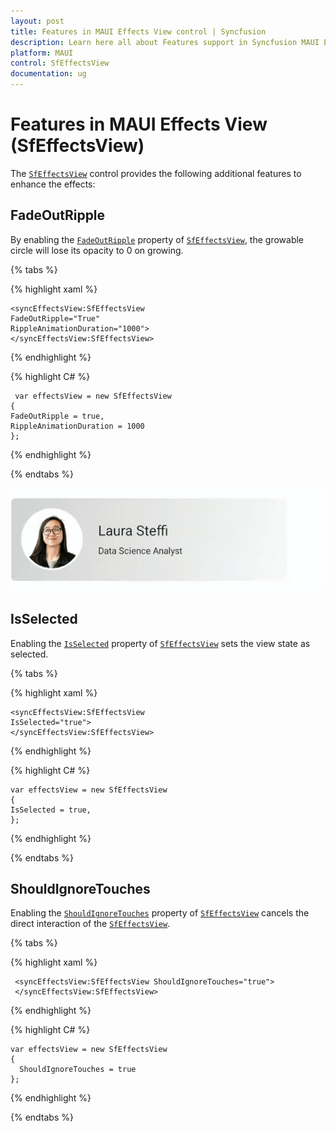 ```yaml
---
layout: post
title: Features in MAUI Effects View control | Syncfusion
description: Learn here all about Features support in Syncfusion MAUI Effects View (SfEffectsView) control and more.
platform: MAUI
control: SfEffectsView
documentation: ug
---
```


# Features in MAUI Effects View (SfEffectsView)

The [`SfEffectsView`](https://help.syncfusion.com/cr/xamarin/Syncfusion.XForms.EffectsView.SfEffectsView.html) control provides the following additional features to enhance the effects:

## FadeOutRipple

By enabling the [`FadeOutRipple`](https://help.syncfusion.com/cr/xamarin/Syncfusion.XForms.EffectsView.SfEffectsView.html#Syncfusion_XForms_EffectsView_SfEffectsView_FadeOutRipple) property of [`SfEffectsView`](https://help.syncfusion.com/cr/xamarin/Syncfusion.XForms.EffectsView.SfEffectsView.html), the growable circle will lose its opacity to 0 on growing.

{% tabs %} 

{% highlight xaml %} 

    <syncEffectsView:SfEffectsView
    FadeOutRipple="True"
    RippleAnimationDuration="1000">
    </syncEffectsView:SfEffectsView>

{% endhighlight %}

{% highlight C# %} 

     var effectsView = new SfEffectsView
    {
    FadeOutRipple = true,
    RippleAnimationDuration = 1000
    };
            
{% endhighlight %}

{% endtabs %}

![FadeOutRipple](Features_images/EffectsView_Fadeout_Ripple.gif)

## IsSelected

Enabling the [`IsSelected`](https://help.syncfusion.com/cr/xamarin/Syncfusion.XForms.EffectsView.SfEffectsView.html#Syncfusion_XForms_EffectsView_SfEffectsView_IsSelected) property of [`SfEffectsView`](https://help.syncfusion.com/cr/xamarin/Syncfusion.XForms.EffectsView.SfEffectsView.html) sets the view state as selected.

{% tabs %} 

{% highlight xaml %} 

    <syncEffectsView:SfEffectsView
    IsSelected="true">
    </syncEffectsView:SfEffectsView>

{% endhighlight %}

{% highlight C# %} 

    var effectsView = new SfEffectsView
    {
    IsSelected = true,
    };

{% endhighlight %}

{% endtabs %}

## ShouldIgnoreTouches

Enabling the [`ShouldIgnoreTouches`](https://help.syncfusion.com/cr/xamarin/Syncfusion.XForms.EffectsView.SfEffectsView.html#Syncfusion_XForms_EffectsView_SfEffectsView_ShouldIgnoreTouches) property of [`SfEffectsView`](https://help.syncfusion.com/cr/xamarin/Syncfusion.XForms.EffectsView.SfEffectsView.html) cancels the direct interaction of the [`SfEffectsView`](https://help.syncfusion.com/cr/xamarin/Syncfusion.XForms.EffectsView.SfEffectsView.html).

{% tabs %} 

{% highlight xaml %} 

     <syncEffectsView:SfEffectsView ShouldIgnoreTouches="true">
     </syncEffectsView:SfEffectsView>

{% endhighlight %}

{% highlight C# %} 

    var effectsView = new SfEffectsView
    {
      ShouldIgnoreTouches = true
    };

{% endhighlight %}

{% endtabs %}

